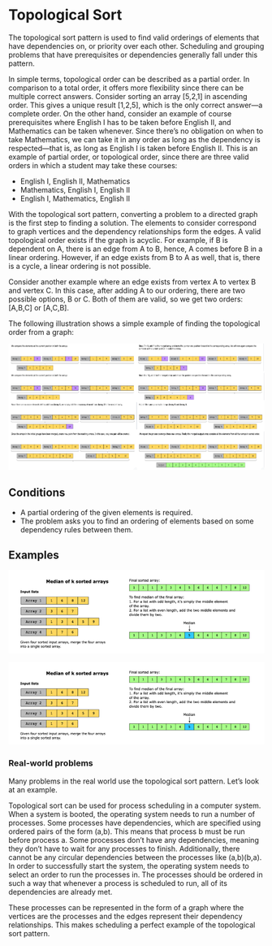 # Topological Sort

The topological sort pattern is used to find valid orderings of elements that have dependencies on, or priority over each other. Scheduling and grouping problems that have prerequisites or dependencies generally fall under this pattern.

In simple terms, topological order can be described as a partial order. In comparison to a total order, it offers more flexibility since there can be multiple correct answers. Consider sorting an array [5,2,1] in ascending order. This gives a unique result [1,2,5], which is the only correct answer—a complete order. On the other hand, consider an example of course prerequisites where English I has to be taken before English II, and Mathematics can be taken whenever. Since there’s no obligation on when to take Mathematics, we can take it in any order as long as the dependency is respected—that is, as long as English I is taken before English II. This is an example of partial order, or topological order, since there are three valid orders in which a student may take these courses:

- English I, English II, Mathematics
- Mathematics, English I, English II
- English I, Mathematics, English II

With the topological sort pattern, converting a problem to a directed graph is the first step to finding a solution. The elements to consider correspond to graph vertices and the dependency relationships form the edges. A valid topological order exists if the graph is acyclic. For example, if B is dependent on A, there is an edge from A to B, hence, A comes before B in a linear ordering. However, if an edge exists from B to A as well, that is, there is a cycle, a linear ordering is not possible.

Consider another example where an edge exists from vertex A to vertex B and vertex C. In this case, after adding A to our ordering, there are two possible options, B or C. Both of them are valid, so we get two orders: [A,B,C] or [A,C,B].

The following illustration shows a simple example of finding the topological order from a graph:

![](../../../../../img/14.47.43.png)


## Conditions

- A partial ordering of the given elements is required.
- The problem asks you to find an ordering of elements based on some dependency rules between them.

## Examples

![](../../../../../img/14.24.44.png)

![](../../../../../img/14.24.44.png)

### Real-world problems

Many problems in the real world use the topological sort pattern. Let’s look at an example.

Topological sort can be used for process scheduling in a computer system. When a system is booted, the operating system needs to run a number of processes. Some processes have dependencies, which are specified using ordered pairs of the form (a,b). This means that process b must be run before process a. Some processes don’t have any dependencies, meaning they don’t have to wait for any processes to finish. Additionally, there cannot be any circular dependencies between the processes like (a,b)(b,a). In order to successfully start the system, the operating system needs to select an order to run the processes in. The processes should be ordered in such a way that whenever a process is scheduled to run, all of its dependencies are already met.

These processes can be represented in the form of a graph where the vertices are the processes and the edges represent their dependency relationships. This makes scheduling a perfect example of the topological sort pattern.